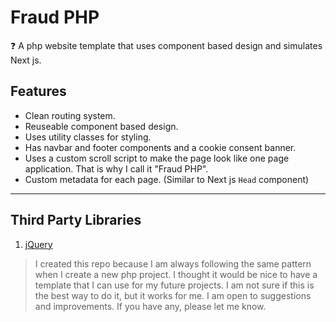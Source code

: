 # Fraud PHP

❓ A php website template that uses component based design and simulates Next js.

## Features

- Clean routing system.
- Reuseable component based design.
- Uses utility classes for styling.
- Has navbar and footer components and a cookie consent banner.
- Uses a custom scroll script to make the page look like one page application. That is why I call it "Fraud PHP".
- Custom metadata for each page. (Similar to Next js `Head` component)

---

## Third Party Libraries

1. [jQuery](https://jquery.com/)

> I created this repo because I am always following the same pattern when I create a new php project. I thought it would be nice to have a template that I can use for my future projects. I am not sure if this is the best way to do it, but it works for me. I am open to suggestions and improvements. If you have any, please let me know.
